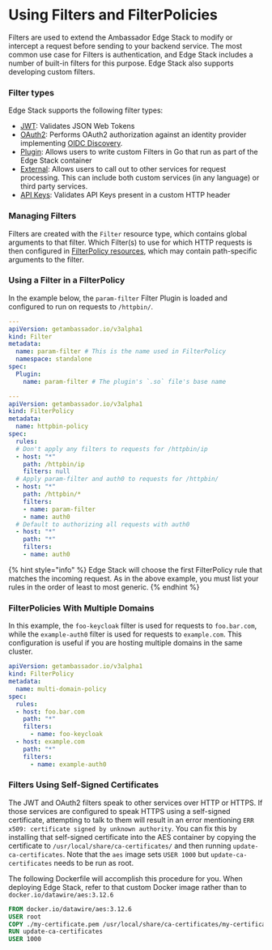 # Using Filters and FilterPolicies

Filters are used to extend the Ambassador Edge Stack to modify or intercept a request before sending to your backend service. The most common use case for Filters is authentication, and Edge Stack includes a number of built-in filters for this purpose. Edge Stack also supports developing custom filters.

### Filter types

Edge Stack supports the following filter types:

* [JWT](using-jwt-filters.md): Validates JSON Web Tokens
* [OAuth2](using-oauth2-filters.md): Performs OAuth2 authorization against an identity provider implementing [OIDC Discovery](https://openid.net/specs/openid-connect-discovery-1_0.html).
* [Plugin](using-plugin-filters.md): Allows users to write custom Filters in Go that run as part of the Edge Stack container
* [External](using-external-filters.md): Allows users to call out to other services for request processing. This can include both custom services (in any language) or third party services.
* [API Keys](using-api-keys-filter.md): Validates API Keys present in a custom HTTP header

### Managing Filters

Filters are created with the `Filter` resource type, which contains global arguments to that filter. Which Filter(s) to use for which HTTP requests is then configured in [FilterPolicy resources](../../crd-api-references/getambassador.io-v3alpha1/filterpolicy.md), which may contain path-specific arguments to the filter.

### Using a Filter in a FilterPolicy

In the example below, the `param-filter` Filter Plugin is loaded and configured to run on requests to `/httpbin/`.

```yaml
---
apiVersion: getambassador.io/v3alpha1
kind: Filter
metadata:
  name: param-filter # This is the name used in FilterPolicy
  namespace: standalone
spec:
  Plugin:
    name: param-filter # The plugin's `.so` file's base name

---
apiVersion: getambassador.io/v3alpha1
kind: FilterPolicy
metadata:
  name: httpbin-policy
spec:
  rules:
  # Don't apply any filters to requests for /httpbin/ip
  - host: "*"
    path: /httpbin/ip
    filters: null
  # Apply param-filter and auth0 to requests for /httpbin/
  - host: "*"
    path: /httpbin/*
    filters:
    - name: param-filter
    - name: auth0
  # Default to authorizing all requests with auth0
  - host: "*"
    path: "*"
    filters:
    - name: auth0
```

{% hint style="info" %}
Edge Stack will choose the first FilterPolicy rule that matches the incoming request. As in the above example, you must list your rules in the order of least to most generic.
{% endhint %}

### FilterPolicies With Multiple Domains

In this example, the `foo-keycloak` filter is used for requests to `foo.bar.com`, while the `example-auth0` filter is used for requests to `example.com`. This configuration is useful if you are hosting multiple domains in the same cluster.

```yaml
apiVersion: getambassador.io/v3alpha1
kind: FilterPolicy
metadata:
  name: multi-domain-policy
spec:
  rules:
  - host: foo.bar.com
    path: "*"
    filters:
      - name: foo-keycloak
  - host: example.com
    path: "*"
    filters:
      - name: example-auth0
```

### Filters Using Self-Signed Certificates

The JWT and OAuth2 filters speak to other services over HTTP or HTTPS. If those services are configured to speak HTTPS using a self-signed certificate, attempting to talk to them will result in an error mentioning `ERR x509: certificate signed by unknown authority`. You can fix this by installing that self-signed certificate into the AES container by copying the certificate to `/usr/local/share/ca-certificates/` and then running `update-ca-certificates`. Note that the `aes` image sets `USER 1000` but `update-ca-certificates` needs to be run as root.

The following Dockerfile will accomplish this procedure for you. When deploying Edge Stack, refer to that custom Docker image rather than to `docker.io/datawire/aes:3.12.6`

```dockerfile
FROM docker.io/datawire/aes:3.12.6
USER root
COPY ./my-certificate.pem /usr/local/share/ca-certificates/my-certificate.crt
RUN update-ca-certificates
USER 1000
```
